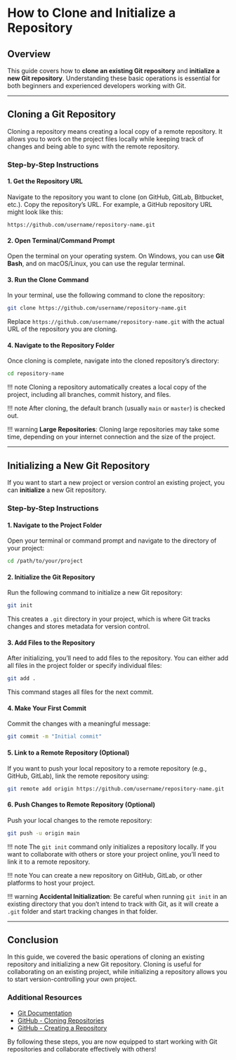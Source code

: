 # How to Clone and Initialize a Repository

## Overview

This guide covers how to **clone an existing Git repository** and **initialize a new Git repository**. Understanding these basic operations is essential for both beginners and experienced developers working with Git.

---

## Cloning a Git Repository

Cloning a repository means creating a local copy of a remote repository. It allows you to work on the project files locally while keeping track of changes and being able to sync with the remote repository.

### Step-by-Step Instructions

#### 1. **Get the Repository URL**

Navigate to the repository you want to clone (on GitHub, GitLab, Bitbucket, etc.).
Copy the repository’s URL. For example, a GitHub repository URL might look like this:

```
https://github.com/username/repository-name.git
```

#### 2. **Open Terminal/Command Prompt**

Open the terminal on your operating system. On Windows, you can use **Git Bash**, and on macOS/Linux, you can use the regular terminal.

#### 3. **Run the Clone Command**

In your terminal, use the following command to clone the repository:

```bash
git clone https://github.com/username/repository-name.git
```

Replace `https://github.com/username/repository-name.git` with the actual URL of the repository you are cloning.

#### 4. **Navigate to the Repository Folder**

Once cloning is complete, navigate into the cloned repository’s directory:

```bash
cd repository-name
```

!!! note
    Cloning a repository automatically creates a local copy of the project, including all branches, commit history, and files.

!!! note
    After cloning, the default branch (usually `main` or `master`) is checked out.

!!! warning
    **Large Repositories**: Cloning large repositories may take some time, depending on your internet connection and the size of the project.

---

## Initializing a New Git Repository

If you want to start a new project or version control an existing project, you can **initialize** a new Git repository.

### Step-by-Step Instructions

#### 1. **Navigate to the Project Folder**

Open your terminal or command prompt and navigate to the directory of your project:

```bash
cd /path/to/your/project
```

#### 2. **Initialize the Git Repository**

Run the following command to initialize a new Git repository:

```bash
git init
```

This creates a `.git` directory in your project, which is where Git tracks changes and stores metadata for version control.

#### 3. **Add Files to the Repository**

After initializing, you’ll need to add files to the repository. You can either add all files in the project folder or specify individual files:

```bash
git add .
```

This command stages all files for the next commit.

#### 4. **Make Your First Commit**

Commit the changes with a meaningful message:

```bash
git commit -m "Initial commit"
```

#### 5. **Link to a Remote Repository (Optional)**

If you want to push your local repository to a remote repository (e.g., GitHub, GitLab), link the remote repository using:

```bash
git remote add origin https://github.com/username/repository-name.git
```

#### 6. **Push Changes to Remote Repository (Optional)**

Push your local changes to the remote repository:

   ```bash
   git push -u origin main
   ```

!!! note
    The `git init` command only initializes a repository locally. If you want to collaborate with others or store your project online, you’ll need to link it to a remote repository.

!!! note
    You can create a new repository on GitHub, GitLab, or other platforms to host your project.

!!! warning
    **Accidental Initialization**: Be careful when running `git init` in an existing directory that you don’t intend to track with Git, as it will create a `.git` folder and start tracking changes in that folder.

---

## Conclusion

In this guide, we covered the basic operations of cloning an existing repository and initializing a new Git repository. Cloning is useful for collaborating on an existing project, while initializing a repository allows you to start version-controlling your own project.

### Additional Resources

- [Git Documentation](https://git-scm.com/doc)
- [GitHub - Cloning Repositories](https://docs.github.com/en/github/creating-cloning-and-archiving-repositories/cloning-a-repository)
- [GitHub - Creating a Repository](https://docs.github.com/en/github/creating-cloning-and-archiving-repositories/creating-a-new-repository)

By following these steps, you are now equipped to start working with Git repositories and collaborate effectively with others!
